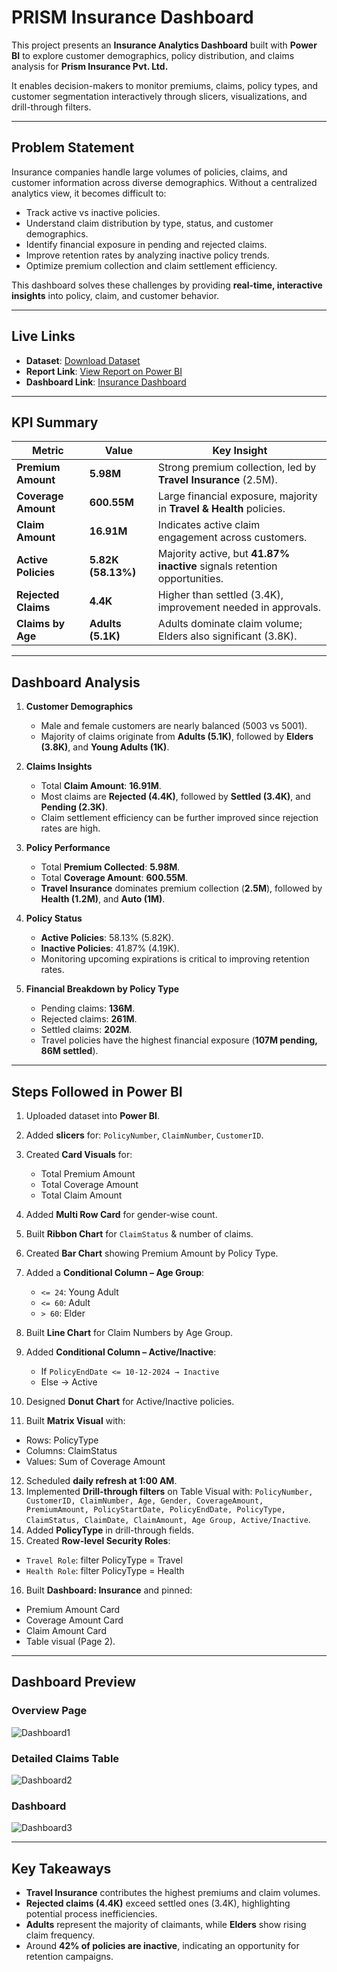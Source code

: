 #  PRISM Insurance Dashboard

This project presents an **Insurance Analytics Dashboard** built with **Power BI** to explore customer demographics, policy distribution, and claims analysis for **Prism Insurance Pvt. Ltd.**

It enables decision-makers to monitor premiums, claims, policy types, and customer segmentation interactively through slicers, visualizations, and drill-through filters.

---

##  Problem Statement

Insurance companies handle large volumes of policies, claims, and customer information across diverse demographics. Without a centralized analytics view, it becomes difficult to:

* Track active vs inactive policies.
* Understand claim distribution by type, status, and customer demographics.
* Identify financial exposure in pending and rejected claims.
* Improve retention rates by analyzing inactive policy trends.
* Optimize premium collection and claim settlement efficiency.

This dashboard solves these challenges by providing **real-time, interactive insights** into policy, claim, and customer behavior.

---

##  Live Links

* **Dataset**: [Download Dataset](https://drive.google.com/file/d/1vsgrDkg8fsrkxM19X6ko6oGFzejNYRSo/view?usp=sharing)
* **Report Link**: [View Report on Power BI](https://app.powerbi.com/groups/83d165f6-7d34-4d6e-92ea-90e317a862f0/reports/26bc50a9-df62-46a2-8bc4-7761c9ec5508/021b1937cd250390995d?experience=power-bi)
* **Dashboard Link**: [Insurance Dashboard](https://app.powerbi.com/groups/83d165f6-7d34-4d6e-92ea-90e317a862f0/dashboards/b1366158-b4d0-4fb2-8cb5-1ea484f2b756?experience=power-bi)

---

##  KPI Summary

| Metric              | Value              | Key Insight                                                               |
| ------------------- | ------------------ | ------------------------------------------------------------------------- |
| **Premium Amount**  | **5.98M**          | Strong premium collection, led by **Travel Insurance** (2.5M).            |
| **Coverage Amount** | **600.55M**        | Large financial exposure, majority in **Travel & Health** policies.       |
| **Claim Amount**    | **16.91M**         | Indicates active claim engagement across customers.                       |
| **Active Policies** | **5.82K (58.13%)** | Majority active, but **41.87% inactive** signals retention opportunities. |
| **Rejected Claims** | **4.4K**           | Higher than settled (3.4K), improvement needed in approvals.              |
| **Claims by Age**   | **Adults (5.1K)**  | Adults dominate claim volume; Elders also significant (3.8K).             |

---

##  Dashboard Analysis

1. **Customer Demographics**

   * Male and female customers are nearly balanced (5003 vs 5001).
   * Majority of claims originate from **Adults (5.1K)**, followed by **Elders (3.8K)**, and **Young Adults (1K)**.

2. **Claims Insights**

   * Total **Claim Amount**: **16.91M**.
   * Most claims are **Rejected (4.4K)**, followed by **Settled (3.4K)**, and **Pending (2.3K)**.
   * Claim settlement efficiency can be further improved since rejection rates are high.

3. **Policy Performance**

   * Total **Premium Collected**: **5.98M**.
   * Total **Coverage Amount**: **600.55M**.
   * **Travel Insurance** dominates premium collection (**2.5M**), followed by **Health (1.2M)**, and **Auto (1M)**.

4. **Policy Status**

   * **Active Policies**: 58.13% (5.82K).
   * **Inactive Policies**: 41.87% (4.19K).
   * Monitoring upcoming expirations is critical to improving retention rates.

5. **Financial Breakdown by Policy Type**

   * Pending claims: **136M**.
   * Rejected claims: **261M**.
   * Settled claims: **202M**.
   * Travel policies have the highest financial exposure (**107M pending, 86M settled**).

---

##  Steps Followed in Power BI

1. Uploaded dataset into **Power BI**.
2. Added **slicers** for: `PolicyNumber`, `ClaimNumber`, `CustomerID`.
3. Created **Card Visuals** for:

   * Total Premium Amount
   * Total Coverage Amount
   * Total Claim Amount
4. Added **Multi Row Card** for gender-wise count.
5. Built **Ribbon Chart** for `ClaimStatus` & number of claims.
6. Created **Bar Chart** showing Premium Amount by Policy Type.
7. Added a **Conditional Column – Age Group**:

   * `<= 24`: Young Adult
   * `<= 60`: Adult
   * `> 60`: Elder
8. Built **Line Chart** for Claim Numbers by Age Group.
9. Added **Conditional Column – Active/Inactive**:

   * If `PolicyEndDate <= 10-12-2024 → Inactive`
   * Else → Active
10. Designed **Donut Chart** for Active/Inactive policies.
11. Built **Matrix Visual** with:

* Rows: PolicyType
* Columns: ClaimStatus
* Values: Sum of Coverage Amount

12. Scheduled **daily refresh at 1:00 AM**.
13. Implemented **Drill-through filters** on Table Visual with:
    `PolicyNumber, CustomerID, ClaimNumber, Age, Gender, CoverageAmount, PremiumAmount, PolicyStartDate, PolicyEndDate, PolicyType, ClaimStatus, ClaimDate, ClaimAmount, Age Group, Active/Inactive`.
14. Added **PolicyType** in drill-through fields.
15. Created **Row-level Security Roles**:

* `Travel Role`: filter PolicyType = Travel
* `Health Role`: filter PolicyType = Health

16. Built **Dashboard: Insurance** and pinned:

* Premium Amount Card
* Coverage Amount Card
* Claim Amount Card
* Table visual (Page 2).

---

##  Dashboard Preview

### Overview Page

![Dashboard1](images/Dashboard1.png)

### Detailed Claims Table

![Dashboard2](images/Dashboard2.png)

### Dashboard

![Dashboard3](images/Dashboard3.png)

---

##  Key Takeaways

* **Travel Insurance** contributes the highest premiums and claim volumes.
* **Rejected claims (4.4K)** exceed settled ones (3.4K), highlighting potential process inefficiencies.
* **Adults** represent the majority of claimants, while **Elders** show rising claim frequency.
* Around **42% of policies are inactive**, indicating an opportunity for retention campaigns.

